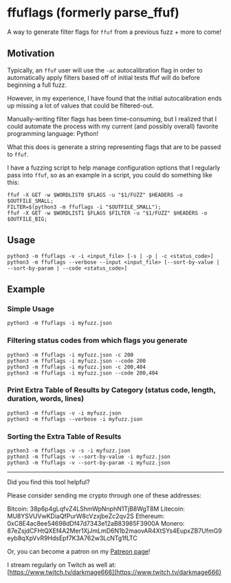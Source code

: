 # ffuflags (formerly parse_ffuf)

A way to generate filter flags for `ffuf` from a previous fuzz + more to come!

## Motivation

Typically, an `ffuf` user will use the `-ac` autocalibration flag in order to automatically apply filters based off of initial tests ffuf will do before beginning a full fuzz.

However, in my experience, I have found that the initial autocalibration ends up missing a lot of values that could be filtered-out. 

Manually-writing filter flags has been time-consuming, but I realized that I could automate the process with my current (and possibly overall) favorite programming language: Python!

What this does is generate a string representing flags that are to be passed to `ffuf`. 

I have a fuzzing script to help manage configuration options that I regularly pass into `ffuf`, so as an example in a script, you could do something like this:

```
ffuf -X GET -w $WORDLIST0 $FLAGS -u "$1/FUZZ" $HEADERS -o $OUTFILE_SMALL;
FILTER=$(python3 -m ffuflags -i "$OUTFILE_SMALL");
ffuf -X GET -w $WORDLIST1 $FLAGS $FILTER -u "$1/FUZZ" $HEADERS -o $OUTFILE_BIG;
```


## Usage

```
python3 -m ffuflags -v -i <input_file> [-s | -p | -c <status_code>]
python3 -m ffuflags --verbose --input <input_file> [--sort-by-value | --sort-by-param | --code <status_code>]
```

## Example

### Simple Usage

```
python3 -m ffuflags -i myfuzz.json 
```

### Filtering status codes from which flags you generate

```
python3 -m ffuflags -i myfuzz.json -c 200
python3 -m ffuflags -i myfuzz.json --code 200
python3 -m ffuflags -i myfuzz.json -c 200,404
python3 -m ffuflags -i myfuzz.json --code 200,404
```

### Print Extra Table of Results by Category (status code, length, duration, words, lines)

```
python3 -m ffuflags -v -i myfuzz.json 
python3 -m ffuflags --verbose -i myfuzz.json 
```

### Sorting the Extra Table of Results 

```
python3 -m ffuflags -v -s -i myfuzz.json 
python3 -m ffuflags -v --sort-by-value -i myfuzz.json 
python3 -m ffuflags -v --sort-by-param -i myfuzz.json 
```

-----

Did you find this tool helpful? 

Please consider sending me crypto through one of these addresses:

Bitcoin: 38p6p4gLqfvZ4LShmWpNnphN1TjB8WgT8M
Litecoin: MU8YSVUVwKDiaQfPurW8cVzxjbeZc2qv2S
Ethereum: 0xC8E4ac8ee54698dDf47d7343e12aB83985F3900A
Monero: 87eZsjdCFHtQXEf4A2Mer1XjJmLmD6N1b2maovAR4XtSYs4EupxZB7UfmG9eyb8qXpVvR9HdsEpf7K3A762w3LcNTg1fLTC 

Or, you can become a patron on my [Patreon page](https://www.patreon.com/darkmage)!

I stream regularly on Twitch as well at: [https://www.twitch.tv/darkmage666](https://www.twitch.tv/darkmage666)

